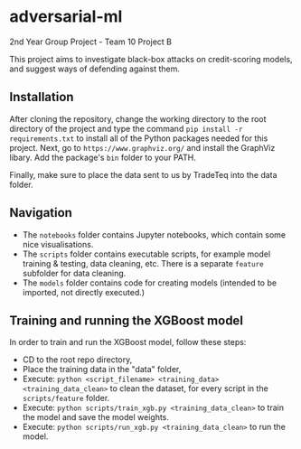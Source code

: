 # adversarial-ml
2nd Year Group Project - Team 10 Project B

This project aims to investigate black-box attacks on credit-scoring models, and suggest ways of defending against them.

## Installation

After cloning the repository, change the working directory to the root directory of the project and type the
command `pip install -r requirements.txt` to install all of the Python packages needed for this project. Next,
go to `https://www.graphviz.org/` and install the GraphViz libary. Add the package's `bin` folder to your PATH.

Finally, make sure to place the data sent to us by TradeTeq into the data folder.

## Navigation

- The `notebooks` folder contains Jupyter notebooks, which contain some nice visualisations.
- The `scripts` folder contains executable scripts, for example model training & testing, data cleaning, etc. There is a separate `feature` subfolder for data cleaning.
- The `models` folder contains code for creating models (intended to be imported, not directly executed.)

## Training and running the XGBoost model

In order to train and run the XGBoost model, follow these steps:
- CD to the root repo directory,
- Place the training data in the "data" folder,
- Execute: `python <script_filename> <training_data> <training_data_clean>` to clean the dataset, for every script in the `scripts/feature` folder.
- Execute: `python scripts/train_xgb.py <training_data_clean>` to train the model and save the model weights.
- Execute: `python scripts/run_xgb.py <training_data_clean>` to run the model.
